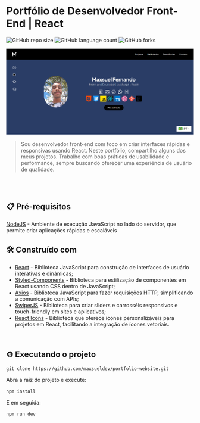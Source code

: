 # Portfólio de Desenvolvedor Front-End | React

![GitHub repo size](https://img.shields.io/github/repo-size/maxsueldev/portfolio-website?style=for-the-badge)
![GitHub language count](https://img.shields.io/github/languages/count/maxsueldev/portfolio-website?style=for-the-badge)
![GitHub forks](https://img.shields.io/github/forks/maxsueldev/portfolio-website?style=for-the-badge)

<img src="portfolio-maxsuel.png" alt="Exemplo imagem">

> Sou desenvolvedor front-end com foco em criar interfaces rápidas e responsivas usando React. Neste portfólio, compartilho alguns dos meus projetos. Trabalho com boas práticas de usabilidade e performance, sempre buscando oferecer uma experiência de usuário de qualidade.

<br>
<br>

## 📋 Pré-requisitos

[NodeJS](https://nodejs.org/pt) - Ambiente de execução JavaScript no lado do servidor, que permite criar aplicações rápidas e escaláveis
<br>


## 🛠️ Construído com
* [React](https://pt-br.react.dev/) - Biblioteca JavaScript para construção de interfaces de usuário interativas e dinâmicas;
* [Styled-Components](https://styled-components.com/) - Biblioteca para estilização de componentes em React usando CSS dentro de JavaScript;
* [Axios](https://axios-http.com/ptbr/docs/intro) - Biblioteca JavaScript para fazer requisições HTTP, simplificando a comunicação com APIs;
* [SwiperJS](https://swiperjs.com/) - Biblioteca para criar sliders e carrosséis responsivos e touch-friendly em sites e aplicativos;
* [React Icons](https://react-icons.github.io/react-icons/) - Biblioteca que oferece ícones personalizáveis para projetos em React, facilitando a integração de ícones vetoriais.
<br>


## ⚙️ Executando o projeto

```
git clone https://github.com/maxsueldev/portfolio-website.git
```

<p>Abra a raiz do projeto e execute: </p>

```
npm install
```

<p>E em seguida: </p>

```
npm run dev
```



